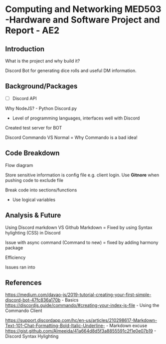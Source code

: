 <!--1200 Words (Usually 10% rule applies)-->

<!-- Code should be comented line by line and any copied code should be referenced. Understanding is KEY!-->

<!-- One file should be submitted to SOL-->

# Computing and Networking MED503 -Hardware and Software Project and Report - AE2



## Introduction

What is the project and why build it?

Discord Bot for generating dice rolls and useful DM information.



<!--The report should:-->

<!--Provide a brief overview of the project;-->

<!--Explain the programme flow(explain how it works and the principles, not describe what you did mechanically to get the result);-->

<!--Explain the techniques and discuss their suitability (again, explain not describe);-->

<!--Include a level of reflection by the student; considering whatever difficulties they had and how they might have improved their code; -->

<!-- Be properly referenced as necessary.-->

## Background/Packages

* [ ] Discord API

Why NodeJS? - Python Discord.py



- Level of programming languages, interfaces well with Discord

Created test server for BOT

Discord Commando VS Normal = Why Commando is a bad idea!



## Code Breakdown

Flow diagram

Store sensitive information is config file e.g. client login. Use **Gitnore** when pushing code to exclude file



Break code into sections/functions

- Use logical variables



## Analysis & Future 

Using Discord markdown VS Github Markdown = Fixed by using Syntax hylighting (CSS) in Discord

Issue with async command (Command to new) = fixed by adding harmony package

Efficiency

Issues ran into



<!-- What would I change? Different libraries/language?-->



## References
https://medium.com/davao-js/2019-tutorial-creating-your-first-simple-discord-bot-47fc836a170b - Basics
https://discordjs.guide/commando/#creating-your-index-js-file - Using the Commando Client

https://support.discordapp.com/hc/en-us/articles/210298617-Markdown-Text-101-Chat-Formatting-Bold-Italic-Underline- - Markdown excuse
https://gist.github.com/Almeeida/41a664d8d5f3a8855591c2f1e0e07b19 - Discord Syntax Hylighting
